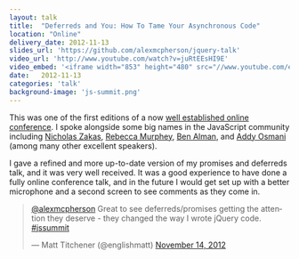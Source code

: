 ```yaml
---
layout: talk
title:  "Deferreds and You: How To Tame Your Asynchronous Code"
location: "Online"
delivery_date: 2012-11-13
slides_url: 'https://github.com/alexmcpherson/jquery-talk'
video_url: 'http://www.youtube.com/watch?v=juRtEEsHI9E'
video_embed: '<iframe width="853" height="480" src="//www.youtube.com/embed/juRtEEsHI9E?rel=0" frameborder="0" allowfullscreen></iframe>'
date:   2012-11-13
categories: 'talk'
background-image: 'js-summit.png'
---
```


This was one of the first editions of a now <a href=" http://environmentsforhumans.com/2012/javascript-summit/" target="_blank">well established online conference</a>. I spoke alongside some big names in the JavaScript community including <a href="http://www.nczonline.net/" title="Nicholas Zakas" target="_blank">Nicholas Zakas</a>, <a href="http://rmurphey.com/" title="Rebecca Murphey" target="_blank">Rebecca Murphey</a>, <a href="http://benalman.com/" title="Ben Alman" target="_blank">Ben Alman</a>, and <a href="http://addyosmani.com/" title="Addy Osmani" target="_blank">Addy Osmani</a> (among many other excellent speakers).

I gave a refined and more up-to-date version of my promises and deferreds talk, and it was very well received. It was a good experience to have done a fully online conference talk, and in the future I would get set up with a better microphone and a second screen to see comments as they come in.


<blockquote class="twitter-tweet" data-conversation="none" lang="en"><p><a href="https://twitter.com/alexmcpherson">@alexmcpherson</a> Great to see deferreds/promises getting the attention they deserve - they changed the way I wrote jQuery code. <a href="https://twitter.com/hashtag/jssummit?src=hash">#jssummit</a></p>&mdash; Matt Titchener (@englishmatt) <a href="https://twitter.com/englishmatt/status/268791698568642561">November 14, 2012</a></blockquote>

<script async src="//platform.twitter.com/widgets.js" charset="utf-8"></script>